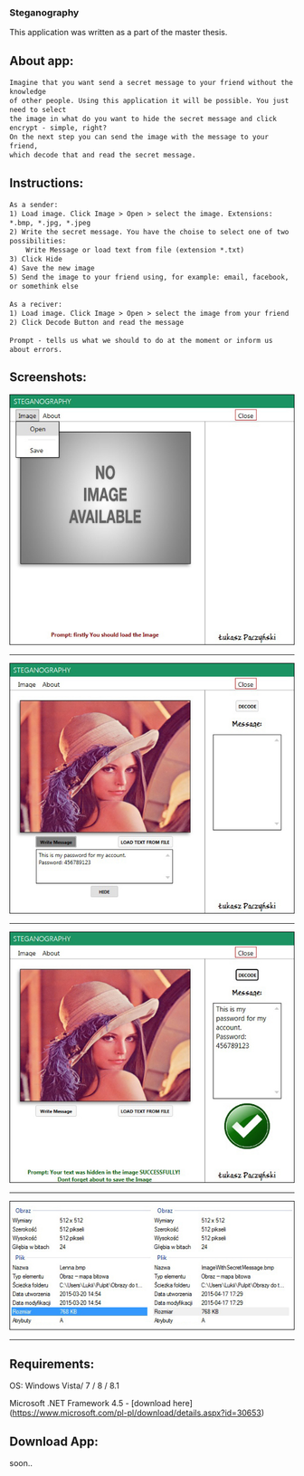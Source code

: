 ### Steganography
This application was written as a part of the master thesis.

## About app:
```
Imagine that you want send a secret message to your friend without the knowledge 
of other people. Using this application it will be possible. You just need to select 
the image in what do you want to hide the secret message and click encrypt - simple, right? 
On the next step you can send the image with the message to your friend, 
which decode that and read the secret message.
```

## Instructions:
```
As a sender:
1) Load image. Click Image > Open > select the image. Extensions: *.bmp, *.jpg, *.jpeg
2) Write the secret message. You have the choise to select one of two possibilities: 
    Write Message or load text from file (extension *.txt)
3) Click Hide
4) Save the new image
5) Send the image to your friend using, for example: email, facebook, or somethink else

As a reciver:
1) Load image. Click Image > Open > select the image from your friend
2) Click Decode Button and read the message

Prompt - tells us what we should to do at the moment or inform us about errors.
```
## Screenshots:

![Image](Screenshots/1.jpg)

----
![Image](Screenshots/2.jpg)

----
![Image](Screenshots/3.jpg)

----
![Image](Screenshots/4.jpg)

----

## Requirements:

OS: Windows Vista/ 7 / 8 / 8.1

Microsoft .NET Framework 4.5 - [download here] (https://www.microsoft.com/pl-pl/download/details.aspx?id=30653)

## Download App:
soon..
